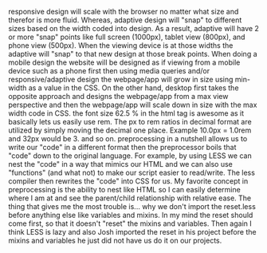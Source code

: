 responsive design will scale with the browser no matter what size and therefor is more fluid. Whereas, adaptive design will "snap" to different sizes based on the width coded into design. As a result, adaptive will have 2 or more "snap" points like full screen (1000px), tablet view (800px), and phone view (500px). When the viewing device is at those widths the adaptive will "snap" to that new design at those break points.
When doing a mobile design the website will be designed as if viewing from a mobile device such as a phone first then using media queries and/or responsive/adaptive design the webpage/app will grow in size using min-width as a value in the CSS. On the other hand, desktop first takes the opposite approach and designs the webpage/app from a max view perspective and then the webpage/app will scale down in size with the max width code in CSS.
the font size 62.5 % in the html tag is awesome as it basically lets us easily use rem. The px to rem ratios in decimal format are utilized by simply moving the decimal one place. Example 10.0px = 1.0rem and 32px would be 3. and so on.
preprocessing in a nutshell allows us to write our "code" in a different format then the preprocessor boils that "code" down to the original language. For example, by using LESS we can nest the "code" in a way that mimics our HTML and we can also use "functions" (and what not) to make our script easier to read/write. The less compiler then rewrites the "code" into CSS for us.
My favorite concept in preprocessing is the ability to nest like HTML so I can easily determine where I am at and see the parent/child relationship with relative ease. The thing that gives me the most trouble is... why we don't import the reset.less before anything else like variables and mixins. In my mind the reset should come first, so that it doesn't "reset" the mixins and variables. Then again I think LESS is lazy and also Josh imported the reset in his project before the mixins and variables he just did not have us do it on our projects. 
